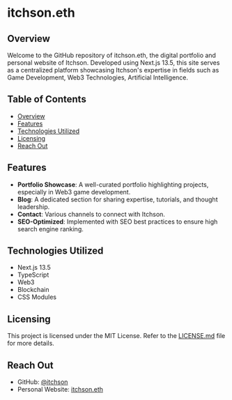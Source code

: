 # itchson.eth

## Overview

Welcome to the GitHub repository of itchson.eth, the digital portfolio and personal website of Itchson. Developed using Next.js 13.5, this site serves as a centralized platform showcasing Itchson's expertise in fields such as Game Development, Web3 Technologies, Artificial Intelligence.

## Table of Contents

- [Overview](#overview)
- [Features](#features)
- [Technologies Utilized](#technologies-utilized)
- [Licensing](#licensing)
- [Reach Out](#reach-out)

## Features

- **Portfolio Showcase**: A well-curated portfolio highlighting projects, especially in Web3 game development.
- **Blog**: A dedicated section for sharing expertise, tutorials, and thought leadership.
- **Contact**: Various channels to connect with Itchson.
- **SEO-Optimized**: Implemented with SEO best practices to ensure high search engine ranking.

## Technologies Utilized

- Next.js 13.5
- TypeScript
- Web3
- Blockchain
- CSS Modules

## Licensing

This project is licensed under the MIT License. Refer to the [LICENSE.md](LICENSE.md) file for more details.

## Reach Out

- GitHub: [@itchson](https://github.com/itchson)
- Personal Website: [itchson.eth](https://itchson.eth)

